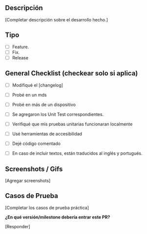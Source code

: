 
## Descripción

[Completar descripción sobre el desarrollo hecho.]


## Tipo

- [ ] Feature.
- [ ] Fix.
- [ ] Release 

## General Checklist (checkear solo si aplica)

- [ ] Modifiqué el [changelog]
- [ ] Probé en un mds
- [ ] Probé en más de un dispositivo
- [ ] Se agregaron los Unit Test correspondientes.
- [ ] Verifiqué que mis pruebas unitarias funcionaran localmente
- [ ] Usé herramientas de accesibilidad
- [ ] Dejé código comentado
- [ ] En caso de incluir textos, están traducidos al inglés y portugués.


## Screenshots / Gifs

[Agregar screenshots]

## Casos de Prueba
[Completar los casos de prueba práctica]

**¿En qué versión/milestone debería entrar este PR?**

[Responder]
